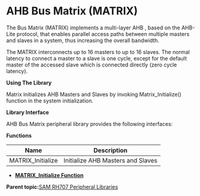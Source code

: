 # AHB Bus Matrix \(MATRIX\)

The Bus Matrix \(MATRIX\) implements a multi-layer AHB , based on the AHB-Lite protocol, that enables parallel access paths between multiple masters and slaves in a system, thus increasing the overall bandwidth.

The MATRIX interconnects up to 16 masters to up to 16 slaves. The normal latency to connect a master to a slave is one cycle, except for the default master of the accessed slave which is connected directly \(zero cycle latency\).

**Using The Library**

Matrix initializes AHB Masters and Slaves by invoking Matrix\_Initialize\(\) function in the system initialization.

**Library Interface**

AHB Bus Matrix peripheral library provides the following interfaces:

**Functions**

|Name|Description|
|----|-----------|
|MATRIX\_Initialize|Initialize AHB Masters and Slaves|

-   **[MATRIX\_Initialize Function](GUID-FA9FACD5-567C-4E6B-AE56-164C4FC553A5.md)**  


**Parent topic:**[SAM RH707 Peripheral Libraries](GUID-C2AC236D-363B-4378-A381-B281F67C8647.md)

